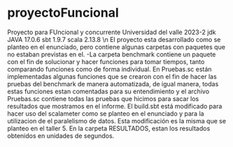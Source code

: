 # proyectoFuncional
Proyecto para FUncional y concurrente Universidad del valle 2023-2
jdk JAVA 17.0.6
sbt 1.9.7
scala 2.13.8 \n
El proyecto esta desarrollado como se planteo en el enunciado, pero contiene algunas carpetas con paquetes que no estaban previstas en el.
    -La carpeta benchmark contiene un paquete con el fin de solucionar y hacer funciones para tomar tiempos, tanto comparando funciones como de forma individual.
En Pruebas.sc están implementadas algunas funciones que se crearon con el fin de hacer las pruebas del benchmark de manera automatizada, de igual manera, todas estas funciones estan comentadas para su entendimiento y el archivo Pruebas.sc contiene todas las pruebas que hicimos para sacar los resultados que mostramos en el informe.
El build.sbt está modificado para hacer uso del scalameter como se planteo en el enunciado y para la utilizacion de el paralelismo de datos. Esta modificación es la misma que se planteo en el taller 5.
En la carpeta RESULTADOS, estan los resultados obtenidos en unidades de segundos.

